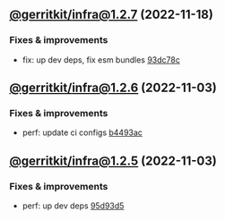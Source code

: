 ## [@gerritkit/infra@1.2.7](https://github.com/gerritkit/client/compare/2022.11.3-gerritkit.infra.1.2.6-f0...2022.11.18-gerritkit.infra.1.2.7-f0) (2022-11-18)

### Fixes & improvements
* fix: up dev deps, fix esm bundles [93dc78c](https://github.com/gerritkit/client/commit/93dc78c81aea02681ab984f5870ac8545eda2888)

## [@gerritkit/infra@1.2.6](https://github.com/gerritkit/client/compare/2022.11.3-gerritkit.infra.1.2.5-f0...2022.11.3-gerritkit.infra.1.2.6-f0) (2022-11-03)

### Fixes & improvements
* perf: update ci configs [b4493ac](https://github.com/gerritkit/client/commit/b4493ac382f71e898c312c48c5627b5311e41999)

## [@gerritkit/infra@1.2.5](https://github.com/gerritkit/client/compare/2022.11.3-gerritkit.infra.1.2.4-f0...2022.11.3-gerritkit.infra.1.2.5-f0) (2022-11-03)

### Fixes & improvements
* perf: up dev deps [95d93d5](https://github.com/gerritkit/client/commit/95d93d5f4d8261a4ecb1bbb1ea13b92181bbfd9d)
